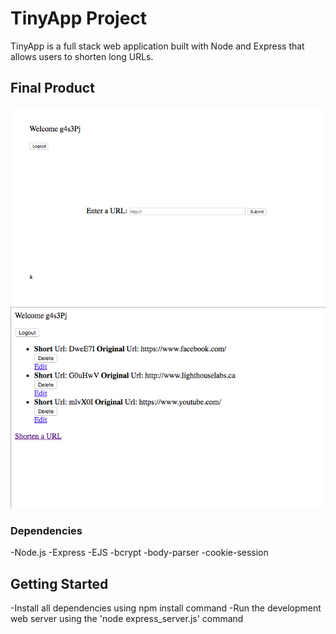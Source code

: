 # TinyApp Project

TinyApp is a full stack web application built with Node and Express that allows users to shorten long URLs.

## Final Product

!["Screenshot of create Short URL page"](https://github.com/JovenSR/TinyApp/blob/master/docs/Screen%20Shot%202018-06-17%20at%209.31.55%20PM.png?raw=true)
!["Screenshot of URLs page"](https://github.com/JovenSR/TinyApp/blob/master/docs/Screen%20Shot%202018-06-17%20at%209.32.37%20PM.png?raw=true)




### Dependencies
-Node.js
-Express
-EJS
-bcrypt
-body-parser
-cookie-session

## Getting Started
-Install all dependencies using npm install command
-Run the development web server using the 'node express_server.js' command



